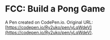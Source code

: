# FCC: Build a Pong Game

A Pen created on CodePen.io. Original URL: [https://codepen.io/Ry2uko/pen/yLqWdeV](https://codepen.io/Ry2uko/pen/yLqWdeV).

